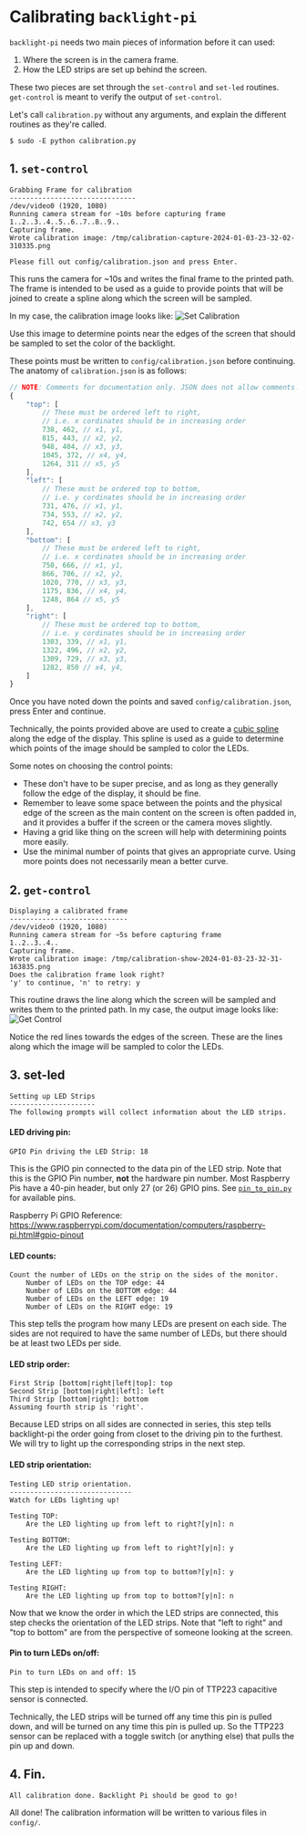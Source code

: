 # Calibrating `backlight-pi`

`backlight-pi` needs two main pieces of information before it can used:
1. Where the screen is in the camera frame.
2. How the LED strips are set up behind the screen.

These two pieces are set through the `set-control` and `set-led` routines.
`get-control` is meant to verify the output of `set-control`.

Let's call `calibration.py` without any arguments, and  explain the different
routines as they're called.


```
$ sudo -E python calibration.py
```

## 1. `set-control`
```
Grabbing Frame for calibration
-------------------------------
/dev/video0 (1920, 1080)
Running camera stream for ~10s before capturing frame
1..2..3..4..5..6..7..8..9..
Capturing frame.
Wrote calibration image: /tmp/calibration-capture-2024-01-03-23-32-02-310335.png

Please fill out config/calibration.json and press Enter.
```

This runs the camera for ~10s and writes the final frame to the printed path.
The frame is intended to be used as a guide to provide points that will be
joined to create a spline along which the screen will be sampled.

In my case, the calibration image looks like:
![Set Calibration](./imgs/calibration-capture.png)

Use this image to determine points near the edges of the screen that should be
sampled to set the color of the backlight.

These points must be written to `config/calibration.json` before continuing.
The anatomy of `calibration.json` is as follows:
```javascript
// NOTE: Comments for documentation only. JSON does not allow comments.
{
    "top": [
        // These must be ordered left to right,
        // i.e. x cordinates should be in increasing order
        738, 462, // x1, y1,
        815, 443, // x2, y2,
        948, 404, // x3, y3,
        1045, 372, // x4, y4,
        1264, 311 // x5, y5
    ],
    "left": [
        // These must be ordered top to bottom,
        // i.e. y cordinates should be in increasing order
        731, 476, // x1, y1,
        734, 553, // x2, y2,
        742, 654 // x3, y3
    ],
    "bottom": [
        // These must be ordered left to right,
        // i.e. x cordinates should be in increasing order
        750, 666, // x1, y1,
        866, 706, // x2, y2,
        1020, 770, // x3, y3,
        1175, 836, // x4, y4,
        1248, 864 // x5, y5
    ],
    "right": [
        // These must be ordered top to bottom,
        // i.e. y cordinates should be in increasing order
        1303, 339, // x1, y1,
        1322, 496, // x2, y2,
        1309, 729, // x3, y3,
        1282, 850 // x4, y4,
    ]
}
```

Once you have noted down the points and saved `config/calibration.json`, press
Enter and continue.

Technically, the points provided above are used to create a
[cubic spline](https://mathworld.wolfram.com/CubicSpline.html) along the edge of
the display. This spline is used as a guide to determine which points of the
image should be sampled to color the LEDs.

Some notes on choosing the control points:
- These don't have to be super precise, and as long as they generally follow
  the edge of the display, it should be fine.
- Remember to leave some space between the points and the physical edge of the
  screen as the main content on the screen is often padded in, and it provides a
  buffer if the screen or the camera moves slightly.
- Having a grid like thing on the screen will help with determining points more
  easily.
- Use the minimal number of points that gives an appropriate curve. Using more
  points does not necessarily mean a better curve.

## 2. `get-control`
```
Displaying a calibrated frame
-----------------------------
/dev/video0 (1920, 1080)
Running camera stream for ~5s before capturing frame
1..2..3..4..
Capturing frame.
Wrote calibration image: /tmp/calibration-show-2024-01-03-23-32-31-163835.png
Does the calibration frame look right?
'y' to continue, 'n' to retry: y
```

This routine draws the line along which the screen will be sampled and writes
them to the printed path. In my case, the output image looks like:
![Get Control](./imgs/calibration-show.png)

Notice the red lines towards the edges of the screen. These are the lines along
which the image will be sampled to color the LEDs.

## 3. set-led
```
Setting up LED Strips
---------------------
The following prompts will collect information about the LED strips.
```

#### LED driving pin:
```
GPIO Pin driving the LED Strip: 18
```
This is the GPIO pin connected to the data pin of the LED strip.
Note that this is the GPIO Pin number, **not** the hardware pin number.
Most Raspberry Pis have a 40-pin header, but only 27 (or 26) GPIO pins. See
[`pin_to_pin.py`](/pin_to_pin.py) for available pins.

Raspberry Pi GPIO Reference:
https://www.raspberrypi.com/documentation/computers/raspberry-pi.html#gpio-pinout


#### LED counts:
```
Count the number of LEDs on the strip on the sides of the monitor.
    Number of LEDs on the TOP edge: 44
    Number of LEDs on the BOTTOM edge: 44
    Number of LEDs on the LEFT edge: 19
    Number of LEDs on the RIGHT edge: 19
```

This step tells the program how many LEDs are present on each side. The
sides are not required to have the same number of LEDs, but there should be at
least two LEDs per side.

#### LED strip order:
```
First Strip [bottom|right|left|top]: top
Second Strip [bottom|right|left]: left
Third Strip [bottom|right]: bottom
Assuming fourth strip is 'right'.
```
Because LED strips on all sides are connected in series, this step tells
backlight-pi the order going from closet to the driving pin to the
furthest. We will try to light up the corresponding strips in the next step.

#### LED strip orientation:
```
Testing LED strip orientation.
------------------------------
Watch for LEDs lighting up!

Testing TOP:
    Are the LED lighting up from left to right?[y|n]: n

Testing BOTTOM:
    Are the LED lighting up from left to right?[y|n]: y

Testing LEFT:
    Are the LED lighting up from top to bottom?[y|n]: y

Testing RIGHT:
    Are the LED lighting up from top to bottom?[y|n]: n
```
Now that we know the order in which the LED strips are connected, this step
checks the orientation of the LED strips. Note that "left to right" and "top
to bottom" are from the perspective of someone looking at the screen.

#### Pin to turn LEDs on/off:
```
Pin to turn LEDs on and off: 15
```
This step is intended to specify where the I/O pin of TTP223 capacitive sensor
is connected.

Technically, the LED strips will be turned off any time this pin is pulled down,
and will be turned on any time this pin is pulled up. So the TTP223 sensor can
be replaced with a toggle switch (or anything else) that pulls the pin up and
down.

## 4. Fin.
```
All calibration done. Backlight Pi should be good to go!
```
All done! The calibration information will be written to various files in
`config/`.
